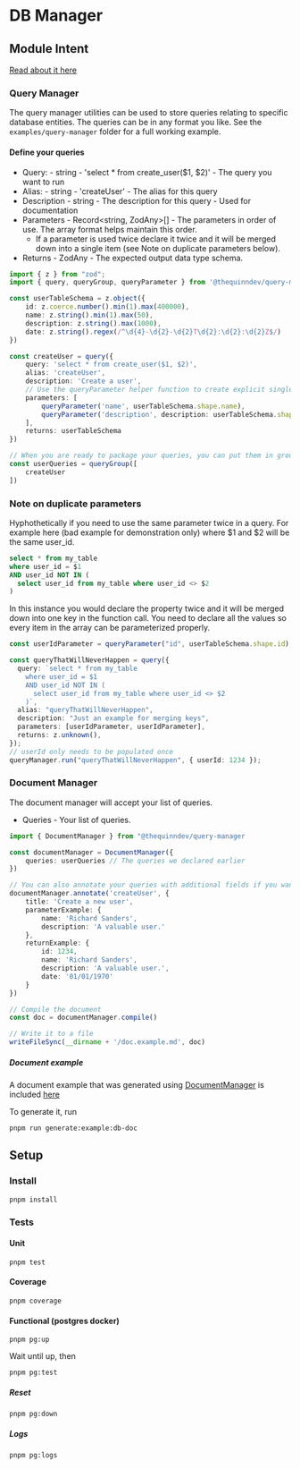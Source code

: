 # DB Manager

## Module Intent

[Read about it here](https://github.com/thequinndev/query-manager/blob/main/module-intent.md)

### Query Manager

The query manager utilities can be used to store queries relating to specific database entities. The queries can be in any format you like. See the `examples/query-manager` folder for a full working example.

#### Define your queries

- Query: - string - 'select \* from create_user($1, $2)' - The query you want to run
- Alias: - string - 'createUser' - The alias for this query
- Description - string - The description for this query - Used for documentation
- Parameters - Record<string, ZodAny>[] - The parameters in order of use. The array format helps maintain this order.
  - If a parameter is used twice declare it twice and it will be merged down into a single item (see Note on duplicate parameters below).
- Returns - ZodAny - The expected output data type schema.

```typescript
import { z } from "zod";
import { query, queryGroup, queryParameter } from '@thequinndev/query-manager'

const userTableSchema = z.object({
    id: z.coerce.number().min(1).max(400000),
    name: z.string().min(1).max(50),
    description: z.string().max(1000),
    date: z.string().regex(/^\d{4}-\d{2}-\d{2}T\d{2}:\d{2}:\d{2}Z$/)
})

const createUser = query({
    query: 'select * from create_user($1, $2)',
    alias: 'createUser',
    description: 'Create a user',
    // Use the queryParameter helper function to create explicit single-key objects for your query parameters
    parameters: [
        queryParameter('name', userTableSchema.shape.name),
        queryParameter('description', description: userTableSchema.shape.description)
    ],
    returns: userTableSchema
})

// When you are ready to package your queries, you can put them in groups by a common entity
const userQueries = queryGroup([
    createUser
])
```

### Note on duplicate parameters

Hyphothetically if you need to use the same parameter twice in a query. For example here (bad example for demonstration only) where $1 and $2 will be the same user_id.

```sql
select * from my_table
where user_id = $1
AND user_id NOT IN (
  select user_id from my_table where user_id <> $2
)
```

In this instance you would declare the property twice and it will be merged down into one key in the function call. You need to declare all the values so every item in the array can be parameterized properly.

```typescript
const userIdParameter = queryParameter("id", userTableSchema.shape.id);

const queryThatWillNeverHappen = query({
  query: `select * from my_table
    where user_id = $1
    AND user_id NOT IN (
      select user_id from my_table where user_id <> $2
    )`,
  alias: "queryThatWillNeverHappen",
  description: "Just an example for merging keys",
  parameters: [userIdParameter, userIdParameter],
  returns: z.unknown(),
});
// userId only needs to be populated once
queryManager.run("queryThatWillNeverHappen", { userId: 1234 });
```

### Document Manager

The document manager will accept your list of queries.

- Queries - Your list of queries.

```typescript
import { DocumentManager } from "@thequinndev/query-manager

const documentManager = DocumentManager({
    queries: userQueries // The queries we declared earlier
})

// You can also annotate your queries with additional fields if you want
documentManager.annotate('createUser', {
    title: 'Create a new user',
    parameterExample: {
        name: 'Richard Sanders',
        description: 'A valuable user.'
    },
    returnExample: {
        id: 1234,
        name: 'Richard Sanders',
        description: 'A valuable user.',
        date: '01/01/1970'
    }
})

// Compile the document
const doc = documentManager.compile()

// Write it to a file
writeFileSync(__dirname + '/doc.example.md', doc)
```

##### Document example

A document example that was generated using [DocumentManager](https://github.com/thequinndev/query-manager/tree/main/examples/query-manager/document/index.ts) is included [here](https://github.com/thequinndev/query-manager/tree/main/examples/query-manager/document/doc.example.md)

To generate it, run

```
pnpm run generate:example:db-doc
```

## Setup

### Install

```
pnpm install
```

### Tests

#### Unit

```
pnpm test
```

#### Coverage

```
pnpm coverage
```

#### Functional (postgres docker)

```
pnpm pg:up
```

Wait until up, then

```
pnpm pg:test
```

##### Reset

```
pnpm pg:down
```

##### Logs

```
pnpm pg:logs
```
